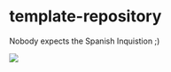 # template-repository

Nobody expects the Spanish Inquistion ;)

![](https://i.kym-cdn.com/entries/icons/facebook/000/008/567/DFHg6ZsVoAAo7Av.jpg)
